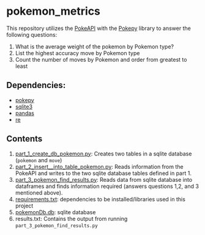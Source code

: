 # pokemon_metrics

This repository utilizes the [PokeAPI](https://pokeapi.co/docs/v2.html#info) with the [Pokepy]((https://pokeapi.github.io/pokepy/)) library to answer the following questions:

1. What is the average weight of the pokemon by Pokemon type?
2. List the highest accuracy move by Pokemon type
3. Count the number of moves by Pokemon and order from greatest to least 

## Dependencies:
- [pokepy](https://pokeapi.github.io/pokepy/)
- [sqlite3](https://docs.python.org/2/library/sqlite3.html)
- [pandas](https://pandas.pydata.org/)
- [re](https://docs.python.org/3/library/re.html)

## Contents
1. [part_1_create_db_pokemon.py](https://github.com/tannavee-watts/pokemon_metrics/blob/master/part_1_create_db_pokemon.py): Creates two tables in a sqlite database (`pokemon` and `move`)
2. [part_2_insert__into_table_pokemon.py](https://github.com/tannavee-watts/pokemon_metrics/blob/master/part_2_insert__into_table_pokemon.py): Reads information from the PokeAPI and writes to the two sqlite database tables defined in part 1.
3. [part_3_pokemon_find_results.py](https://github.com/tannavee-watts/pokemon_metrics/blob/master/part_3_pokemon_find_results.py): Reads data from sqlite database into dataframes and finds information required (answers questions 1,2, and 3 mentioned above).
4. [requirements.txt](https://github.com/tannavee-watts/pokemon_metrics/blob/master/requirements.txt): dependencies to be installed/libraries used in this project
5. [pokemonDb.db](https://github.com/tannavee-watts/pokemon_metrics/blob/master/pokemonDb.db): sqlite database
6. results.txt: Contains the output from running `part_3_pokemon_find_results.py`